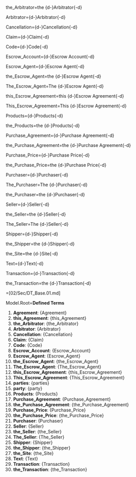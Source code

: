 the_Arbitrator=the {d-}Arbitrator{-d}

Arbitrator={d-}Arbitrator{-d}

Cancellation={d-}Cancellation{-d}

Claim={d-}Claim{-d}

Code={d-}Code{-d}

Escrow_Account={d-}Escrow Account{-d}

Escrow_Agent={d-}Escrow Agent{-d}

the_Escrow_Agent=the {d-}Escrow Agent{-d}

The_Escrow_Agent=The {d-}Escrow Agent{-d}

this_Escrow_Agreement=this {d-}Escrow Agreement{-d}

This_Escrow_Agreement=This {d-}Escrow Agreement{-d}

Products={d-}Products{-d}

the_Products=the {d-}Products{-d}

Purchase_Agreement={d-}Purchase Agreement{-d}

the_Purchase_Agreement=the {d-}Purchase Agreement{-d}

Purchase_Price={d-}Purchase Price{-d}

the_Purchase_Price=the {d-}Purchase Price{-d}

Purchaser={d-}Purchaser{-d}

The_Purchaser=The {d-}Purchaser{-d}

the_Purchaser=the {d-}Purchaser{-d}

Seller={d-}Seller{-d}

the_Seller=the {d-}Seller{-d}

The_Seller=The {d-}Seller{-d}

Shipper={d-}Shipper{-d}

the_Shipper=the {d-}Shipper{-d}

the_Site=the {d-}Site{-d}

Text={d-}Text{-d}

Transaction={d-}Transaction{-d}

the_Transaction=the {d-}Transaction{-d}

=[02/Sec/DT_Base.01.md]

Model.Root=<b>Defined Terms</b><ol><li><b>Agreement</b>: {Agreement}<li><b>this_Agreement</b>: {this_Agreement}<li><b>the_Arbitrator</b>: {the_Arbitrator}<li><b>Arbitrator</b>: {Arbitrator}<li><b>Cancellation</b>: {Cancellation}<li><b>Claim</b>: {Claim}<li><b>Code</b>: {Code}<li><b>Escrow_Account</b>: {Escrow_Account}<li><b>Escrow_Agent</b>: {Escrow_Agent}<li><b>the_Escrow_Agent</b>: {the_Escrow_Agent}<li><b>The_Escrow_Agent</b>: {The_Escrow_Agent}<li><b>this_Escrow_Agreement</b>: {this_Escrow_Agreement}<li><b>This_Escrow_Agreement</b>: {This_Escrow_Agreement}<li><b>parties</b>: {parties}<li><b>party</b>: {party}<li><b>Products</b>: {Products}<li><b>Purchase_Agreement</b>: {Purchase_Agreement}<li><b>the_Purchase_Agreement</b>: {the_Purchase_Agreement}<li><b>Purchase_Price</b>: {Purchase_Price}<li><b>the_Purchase_Price</b>: {the_Purchase_Price}<li><b>Purchaser</b>: {Purchaser}<li><b>Seller</b>: {Seller}<li><b>the_Seller</b>: {the_Seller}<li><b>The_Seller</b>: {The_Seller}<li><b>Shipper</b>: {Shipper}<li><b>the_Shipper</b>: {the_Shipper}<li><b>the_Site</b>: {the_Site}<li><b>Text</b>: {Text}<li><b>Transaction</b>: {Transaction}<li><b>the_Transaction</b>: {the_Transaction}</ol>